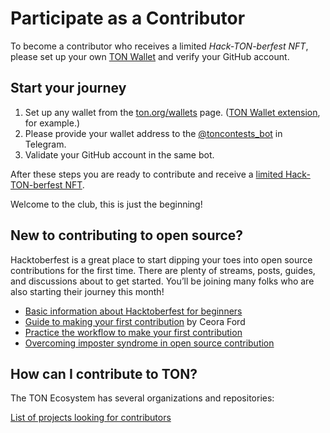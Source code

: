 # Participate as a Contributor

To become a contributor who receives a limited *Hack-TON-berfest NFT*, please set up your own [TON Wallet](https://ton.org/wallets) and verify your GitHub account.

## Start your journey

1. Set up any wallet from the [ton.org/wallets](https://ton.org/wallets) page. ([TON Wallet extension](https://chrome.google.com/webstore/detail/ton-wallet/nphplpgoakhhjchkkhmiggakijnkhfnd), for example.)
2. Please provide your wallet address to the [@toncontests_bot](https://t.me/toncontests_bot) in Telegram.
3. Validate your GitHub account in the same bot.

After these steps you are ready to contribute and receive a [limited Hack-TON-berfest NFT](/contribute/hacktoberfest/#what-the-rewards).

Welcome to the club, this is just the beginning!

## New to contributing to open source?

Hacktoberfest is a great place to start dipping your toes into open source contributions for the first time. There are plenty of streams, posts, guides, and discussions about to get started. You’ll be joining many folks who are also starting their journey this month!

* [Basic information about Hacktoberfest for beginners](https://hacktoberfest.com/participation/#beginner-resources)
* [Guide to making your first contribution](https://dev.to/codesandboxio/how-to-make-your-first-open-source-contribution-2oim) by Ceora Ford
* [Practice the workflow to make your first contribution](https://github.com/firstcontributions/first-contributions)
* [Overcoming imposter syndrome in open source contribution](https://blackgirlbytes.dev/conquering-the-fear-of-contributing-to-open-source)

## How can I contribute to TON?

The TON Ecosystem has several organizations and repositories:

<span className="DocsMarkdown--button-group-content">
  <a href="/hacktonberfest"
     className="Button Button-is-docs-primary">
    List of projects looking for contributors
  </a>
</span>